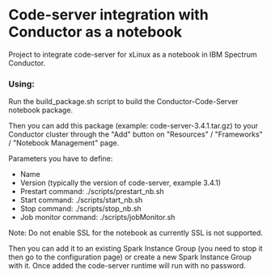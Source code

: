 # Code-server integration with Conductor as a notebook

Project to integrate code-server for xLinux as a notebook in IBM Spectrum Conductor.

### Using:
Run the build_package.sh script to build the Conductor-Code-Server notebook package.

Then you can add this package (example: code-server-3.4.1.tar.gz) to your Conductor cluster through the "Add" button on "Resources" / "Frameworks" / "Notebook Management" page.

Parameters you have to define:
- Name
- Version (typically the version of code-server, example 3.4.1)
- Prestart command: ./scripts/prestart_nb.sh
- Start command: ./scripts/start_nb.sh
- Stop command: ./scripts/stop_nb.sh
- Job monitor command: ./scripts/jobMonitor.sh

Note: Do not enable SSL for the notebook as currently SSL is not supported.

Then you can add it to an existing Spark Instance Group (you need to stop it then go to the configuration page) or create a new Spark Instance Group with it. Once added the code-server runtime will run with no password.
